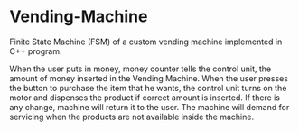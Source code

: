 # Vending-Machine
Finite State Machine (FSM) of a custom vending machine implemented in C++ program.

When the user puts in money, money counter tells the control unit, the amount of money inserted in the Vending Machine. When the user presses the button to purchase the item that he wants, the control unit turns on the motor and dispenses the product if correct amount is inserted. If there is any change, machine will return it to the user. The  machine  will  demand  for  servicing  when  the  products  are not  available  inside  the machine.
